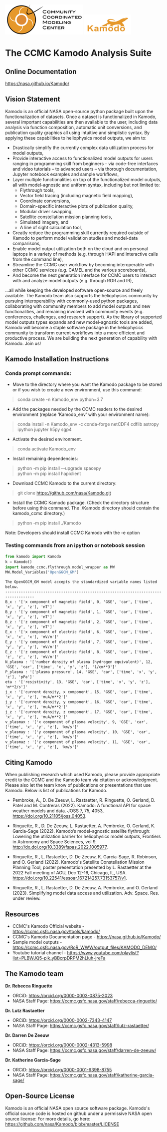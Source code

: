 ![CCMC](docs/notebooks/Files/CCMC.png) ![Kamodo](docs/notebooks/Files/Kamodo.png)
# The CCMC Kamodo Analysis Suite
## Online Documentation
https://nasa.github.io/Kamodo/
## Vision Statement
Kamodo is an official NASA open-source python package built upon the functionalization of datasets. Once a dataset is functionalized in Kamodo, several important capabilities are then available to the user, including data analysis via function composition, automatic unit conversions, and publication quality graphics all using intuitive and simplistic syntax. By applying these capabilities to heliophysics model outputs, we aim to:
-	Drastically simplify the currently complex data utilization process for model outputs,
-	Provide interactive access to functionalized model outputs for users ranging in programming skill from beginners – via code-free interfaces and video tutorials – to advanced users – via thorough documentation, Jupyter notebook examples and sample workflows,
-	Layer multiple functionalities on top of the functionalized model outputs, all with model-agnostic and uniform syntax, including but not limited to:
    - Flythrough tools,
    - Vector field tracing (including magnetic field mapping),
    - Coordinate conversions,
    - Domain-specific interactive plots of publication quality,
    - Modular driver swapping,
    - Satellite constellation mission planning tools,
    - Simulated imagery, and
    - A line of sight calculation tool,
-	Greatly reduce the programming skill currently required outside of Kamodo to perform model validation studies and model-data comparisons,
-	Enable model output utilization both on the cloud and on personal laptops in a variety of methods (e.g. through HAPI and interactive calls from the command line),
-	Streamline the CCMC user workflow by becoming interoperable with other CCMC services (e.g. CAMEL and the various scoreboards),
-	And become the next generation interface for CCMC users to interact with and analyze model outputs (e.g. through ROR and IR),

...all while keeping the developed software open-source and freely available. The Kamodo team also supports the heliophysics community by pursuing interoperability with commonly-used python packages, collaborating with community members to add model outputs and new functionalities, and remaining involved with community events (e.g. conferences, challenges, and research support). As the library of supported model outputs types expands and new model-agnostic tools are added, Kamodo will become a staple software package in the heliophysics community to transform current workflows into a more efficient and productive process. We are building the next generation of capability with Kamodo. Join us!

## Kamodo Installation Instructions   

### Conda prompt commands: 
- Move to the directory where you want the Kamodo package to be stored or if you wish to create a new environment, use this command:

> conda create -n Kamodo_env python=3.7  

- Add the packages needed by the CCMC readers to the desired environment (replace 'Kamodo_env' with your environment name):

> conda install -n Kamodo_env -c conda-forge netCDF4 cdflib astropy ipython jupyter h5py sgp4

- Activate the desired environment. 

> conda activate Kamodo_env

- Install remaining dependencies:

> python -m pip install --upgrade spacepy  
> python -m pip install hapiclient    

- Download CCMC Kamodo to the current directory:

> git clone https://github.com/nasa/Kamodo.git

- Install the CCMC Kamodo package. (Check the directory structure before using this command. The ./Kamodo directory should contain the kamodo_ccmc directory.)

> python -m pip install ./Kamodo 

Note: Developers should install CCMC Kamodo with the -e option

### Testing commands from an ipython or notebook session


```python
from kamodo import Kamodo
k = Kamodo()  
import kamodo_ccmc.flythrough.model_wrapper as MW  
MW.Model_Variables('OpenGGCM_GM')
```

    
    The OpenGGCM_GM model accepts the standardized variable names listed below.
    -----------------------------------------------------------------------------------
    B_x : '['x component of magnetic field', 0, 'GSE', 'car', ['time', 'x', 'y', 'z'], 'nT']'
    B_y : '['y component of magnetic field', 1, 'GSE', 'car', ['time', 'x', 'y', 'z'], 'nT']'
    B_z : '['z component of magnetic field', 2, 'GSE', 'car', ['time', 'x', 'y', 'z'], 'nT']'
    E_x : '['x component of electric field', 6, 'GSE', 'car', ['time', 'x', 'x', 'x'], 'mV/m']'
    E_y : '['y component of electric field', 7, 'GSE', 'car', ['time', 'y', 'y', 'y'], 'mV/m']'
    E_z : '['z component of electric field', 8, 'GSE', 'car', ['time', 'z', 'z', 'z'], 'mV/m']'
    N_plasma : '['number density of plasma (hydrogen equivalent)', 12, 'GSE', 'car', ['time', 'x', 'y', 'z'], '1/cm**3']'
    P_plasma : '['plasma pressure', 14, 'GSE', 'car', ['time', 'x', 'y', 'z'], 'pPa']'
    eta : '['resistivity', 13, 'GSE', 'car', ['time', 'x', 'y', 'z'], 'm**2/s']'
    j_x : '['current density, x component', 15, 'GSE', 'car', ['time', 'x', 'y', 'z'], 'muA/m**2']'
    j_y : '['current density, y component', 16, 'GSE', 'car', ['time', 'x', 'y', 'z'], 'muA/m**2']'
    j_z : '['current density, z component', 17, 'GSE', 'car', ['time', 'x', 'y', 'z'], 'muA/m**2']'
    v_plasmax : '['x component of plasma velocity', 9, 'GSE', 'car', ['time', 'x', 'y', 'z'], 'km/s']'
    v_plasmay : '['y component of plasma velocity', 10, 'GSE', 'car', ['time', 'x', 'y', 'z'], 'km/s']'
    v_plasmaz : '['z component of plasma velocity', 11, 'GSE', 'car', ['time', 'x', 'y', 'z'], 'km/s']'
    
    

## Citing Kamodo

When publishing research which used Kamodo, please provide appropriate credit to the CCMC and the Kamodo team via citation or acknowledgment. Please also let the team know of publications or presentations that use Kamodo. Below is list of publications for Kamodo.

- Pembroke, A., D. De Zeeuw, L. Rastaetter, R. Ringuette, O. Gerland, D. Patel and M. Contreras (2022). Kamodo: A functional API for space weather models and data. JOSS 7, 75, 4053, https://doi.org/10.21105/joss.04053.

- Ringuette, R., D. De Zeeuw, L. Rastaetter, A. Pembroke, O. Gerland, K. Garcia-Sage (2022). Kamodo’s model-agnostic satellite flythrough: Lowering the utilization barrier for heliophysics model outputs, Frontiers in Astronomy and Space Sciences, vol 9. http://dx.doi.org/10.3389/fspas.2022.1005977.

- Ringuette, R., L. Rastaetter, D. De Zeeuw, K. Garcia-Sage, R. Robinson, and O. Gerland (2022). Kamodo's Satellite Constellation Mission Planning Tool, poster presentation presented by L. Rastaetter at the 2022 Fall meeting of AGU, Dec 12-16, Chicago, IL, USA. https://doi.org/10.22541/essoar.167214257.73153757/v1.

- Ringuette, R., L. Rastaetter, D. De Zeeuw, A. Pembroke, and O. Gerland (2023). Simplifying model data access and utilization. Adv. Space. Res. under review.


## Resources
- CCMC's Kamodo Official website - https://ccmc.gsfc.nasa.gov/tools/kamodo/  
- CCMC's Kamodo Documentation page - https://nasa.github.io/Kamodo/  
- Sample model outputs - https://ccmc.gsfc.nasa.gov/RoR_WWW/output_files/KAMODO_DEMO/  
- Youtube tutorial channel - https://www.youtube.com/playlist?list=PLBWJQ5-pik_yBBcrpDRPM2hLluh-jreFa  

## The Kamodo team
**Dr. Rebecca Ringuette**  
- ORCiD: https://orcid.org/0000-0003-0875-2023  
- NASA Staff Page: https://ccmc.gsfc.nasa.gov/staff/rebecca-ringuette/

**Dr. Lutz Rastaetter**  
- ORCiD: https://orcid.org/0000-0002-7343-4147  
- NASA Staff Page: https://ccmc.gsfc.nasa.gov/staff/lutz-rastaetter/

**Dr. Darren De Zeeuw**  
- ORCiD: https://orcid.org/0000-0002-4313-5998  
- NASA Staff Page: https://ccmc.gsfc.nasa.gov/staff/darren-de-zeeuw/

**Dr. Katherine Garcia-Sage**  
- ORCiD: https://orcid.org/0000-0001-6398-8755  
- NASA Staff Page: https://ccmc.gsfc.nasa.gov/staff/katherine-garcia-sage/


## Open-Source License
Kamodo is an official NASA open source software package. Kamodo's official source code is hosted on github under a permissive NASA open source license: For more details, go here: https://github.com/nasa/Kamodo/blob/master/LICENSE
